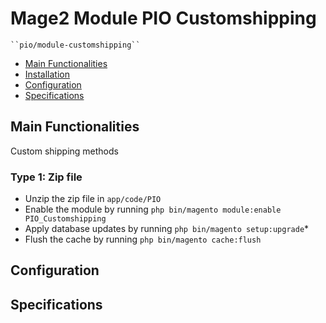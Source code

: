 # Mage2 Module PIO Customshipping

    ``pio/module-customshipping``

 - [Main Functionalities](#markdown-header-main-functionalities)
 - [Installation](#markdown-header-installation)
 - [Configuration](#markdown-header-configuration)
 - [Specifications](#markdown-header-specifications)


## Main Functionalities
Custom shipping methods

### Type 1: Zip file

 - Unzip the zip file in `app/code/PIO`
 - Enable the module by running `php bin/magento module:enable PIO_Customshipping`
 - Apply database updates by running `php bin/magento setup:upgrade`\*
 - Flush the cache by running `php bin/magento cache:flush`

## Configuration




## Specifications
	






